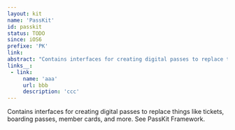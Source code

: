 ```yaml
---
layout: kit
name: 'PassKit'
id: passkit
status: TODO
since: iOS6
prefixe: 'PK'
link: 
abstract: "Contains interfaces for creating digital passes to replace things like tickets, boarding passes, member cards, and more. See PassKit Framework."
links__:
 - link:
     name: 'aaa'
     url: bbb
     description: 'ccc'
---
```


Contains interfaces for creating digital passes to replace things like tickets, boarding passes, member cards, and more. See PassKit Framework.
